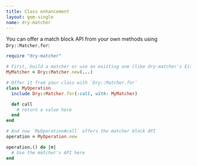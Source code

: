```yaml
---
title: Class enhancement
layout: gem-single
name: dry-matcher
---
```


You can offer a match block API from your own methods using `Dry::Matcher.for`:

```ruby
require "dry-matcher"

# First, build a matcher or use an existing one (like dry-matcher's EitherMatcher)
MyMatcher = Dry::Matcher.new(...)

# Offer it from your class with `Dry::Matcher.for`
class MyOperation
  include Dry::Matcher.for(:call, with: MyMatcher)

  def call
    # return a value here
  end
end

# And now `MyOperation#call` offers the matcher block API
operation = MyOperation.new

operation.() do |m|
  # Use the matcher's API here
end
```

